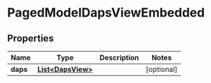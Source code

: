 

# PagedModelDapsViewEmbedded


## Properties

| Name | Type | Description | Notes |
|------------ | ------------- | ------------- | -------------|
|**daps** | [**List&lt;DapsView&gt;**](DapsView.md) |  |  [optional] |



